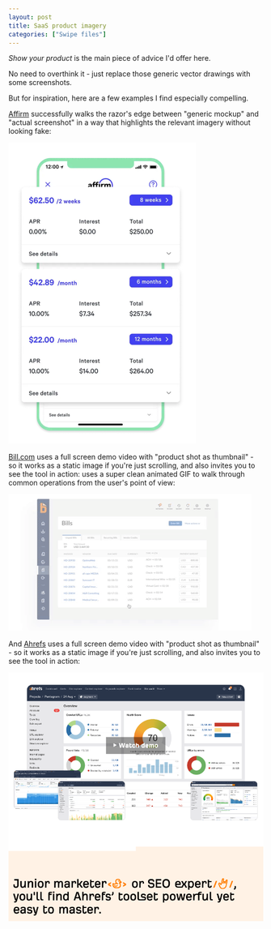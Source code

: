 ```yaml
---
layout: post
title: SaaS product imagery
categories: ["Swipe files"]
---
```


_Show your product_ is the main piece of advice I'd offer here.

No need to overthink it - just replace those generic vector drawings with some screenshots.

But for inspiration, here are a few examples I find especially compelling.

[Affirm](https://www.affirm.com/business/solutions) successfully walks the razor's edge between "generic mockup" and "actual screenshot" in a way that highlights the relevant imagery without looking fake:

[![screenshot of affirm mockup](/images/affirm-mockup.png)](/images/affirm-mockup.png)

[Bill.com](https://www.bill.com/product/accounts-payables) uses a full screen demo video with "product shot as thumbnail" - so it works as a static image if you're just scrolling, and also invites you to see the tool in action: uses a super clean animated GIF to walk through common operations from the user's point of view:

[![gif of bill.com product animation](/images/bill-dot-com.gif)](/images/bill-dot-com.gif)

And [Ahrefs](https://ahrefs.com/) uses a full screen demo video with "product shot as thumbnail" - so it works as a static image if you're just scrolling, and also invites you to see the tool in action:

[![ahrefs screenshot](/images/ahrefs.png)](/images/ahrefs.png)
